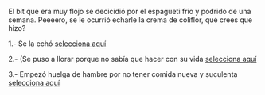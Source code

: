 [//]: # (Diana:)
[//]: # (hablar-con-hugo.md)
[//]: # (brincar-de-gusto.md)
[//]: # (alguno otro de tu preferencia)

El bit que era muy flojo se decicidió por el espagueti frio y podrido de una semana. 
Peeeero, se le ocurrió echarle la crema de coliflor, qué crees que hizo?

1.- Se la echó [selecciona aquí](echarle-la-crema.md)

2.- (Se puso a llorar porque no sabía que hacer con su vida [selecciona aquí](no-se-que-hacer-con-mi-vida.md)

3.- Empezó huelga de hambre por no tener comida nueva y suculenta [selecciona aquí](sin-comida-nueva-y-suculenta.md)
